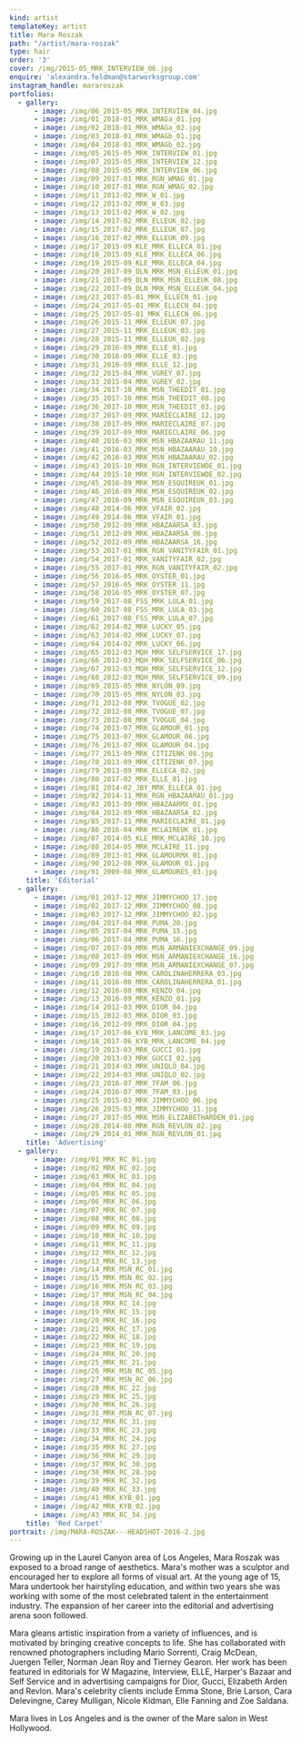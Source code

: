 ```yaml
---
kind: artist
templateKey: artist
title: Mara Roszak
path: "/artist/mara-roszak"
type: hair
order: '3'
cover: /img/2015-05_MRK_INTERVIEW_06.jpg
enquire: 'alexandra.feldman@starworksgroup.com'
instagram_handle: mararoszak
portfolios:
  - gallery:
      - image: /img/06_2015-05_MRK_INTERVIEW_04.jpg
      - image: /img/01_2018-01_MRK_WMAGa_01.jpg
      - image: /img/02_2018-01_MRK_WMAGa_02.jpg
      - image: /img/03_2018-01_MRK_WMAGb_01.jpg
      - image: /img/04_2018-01_MRK_WMAGb_02.jpg
      - image: /img/05_2015-05_MRK_INTERVIEW_01.jpg
      - image: /img/07_2015-05_MRK_INTERVIEW_12.jpg
      - image: /img/08_2015-05_MRK_INTERVIEW_06.jpg
      - image: /img/09_2017-01_MRK_RGN_WMAG_01.jpg
      - image: /img/10_2017-01_MRK_RGN_WMAG_02.jpg
      - image: /img/11_2013-02_MRK_W_01.jpg
      - image: /img/12_2013-02_MRK_W_03.jpg
      - image: /img/13_2013-02_MRK_W_02.jpg
      - image: /img/14_2017-02_MRK_ELLEUK_02.jpg
      - image: /img/15_2017-02_MRK_ELLEUK_07.jpg
      - image: /img/16_2017-02_MRK_ELLEUK_09.jpg
      - image: /img/17_2015-09_KLE_MRK_ELLECA_01.jpg
      - image: /img/18_2015-09_KLE_MRK_ELLECA_06.jpg
      - image: /img/19_2015-09_KLE_MRK_ELLECA_04.jpg
      - image: /img/20_2017-09_DLN_MRK_MSN_ELLEUK_01.jpg
      - image: /img/21_2017-09_DLN_MRK_MSN_ELLEUK_08.jpg
      - image: /img/22_2017-09_DLN_MRK_MSN_ELLEUK_04.jpg
      - image: /img/23_2017-05-01_MRK_ELLECN_01.jpg
      - image: /img/24_2017-05-01_MRK_ELLECN_04.jpg
      - image: /img/25_2017-05-01_MRK_ELLECN_06.jpg
      - image: /img/26_2015-11_MRK_ELLEUK_07.jpg
      - image: /img/27_2015-11_MRK_ELLEUK_03.jpg
      - image: /img/28_2015-11_MRK_ELLEUK_02.jpg
      - image: /img/29_2016-09_MRK_ELLE_01.jpg
      - image: /img/30_2016-09_MRK_ELLE_03.jpg
      - image: /img/31_2016-09_MRK_ELLE_12.jpg
      - image: /img/32_2015-04_MRK_VGREY_07.jpg
      - image: /img/33_2015-04_MRK_VGREY_02.jpg
      - image: /img/34_2017-10_MRK_MSN_THEEDIT_01.jpg
      - image: /img/35_2017-10_MRK_MSN_THEEDIT_08.jpg
      - image: /img/36_2017-10_MRK_MSN_THEEDIT_03.jpg
      - image: /img/37_2017-09_MRK_MARIECLAIRE_12.jpg
      - image: /img/38_2017-09_MRK_MARIECLAIRE_07.jpg
      - image: /img/39_2017-09_MRK_MARIECLAIRE_06.jpg
      - image: /img/40_2016-03_MRK_MSN_HBAZAARAU_11.jpg
      - image: /img/41_2016-03_MRK_MSN_HBAZAARAU_10.jpg
      - image: /img/42_2016-03_MRK_MSN_HBAZAARAU_02.jpg
      - image: /img/43_2015-10_MRK_RGN_INTERVIEWDE_01.jpg
      - image: /img/44_2015-10_MRK_RGN_INTERVIEWDE_02.jpg
      - image: /img/45_2016-09_MRK_MSN_ESQUIREUK_01.jpg
      - image: /img/46_2016-09_MRK_MSN_ESQUIREUK_02.jpg
      - image: /img/47_2016-09_MRK_MSN_ESQUIREUK_03.jpg
      - image: /img/48_2014-06_MRK_VFAIR_02.jpg
      - image: /img/49_2014-06_MRK_VFAIR_01.jpg
      - image: /img/50_2012-09_MRK_HBAZAARSA_03.jpg
      - image: /img/51_2012-09_MRK_HBAZAARSA_06.jpg
      - image: /img/52_2012-09_MRK_HBAZAARSA_16.jpg
      - image: /img/53_2017-01_MRK_RGN_VANITYFAIR_01.jpg
      - image: /img/54_2017-01_MRK_VANITYFAIR_02.jpg
      - image: /img/55_2017-01_MRK_RGN_VANITYFAIR_02.jpg
      - image: /img/56_2016-05_MRK_OYSTER_01.jpg
      - image: /img/57_2016-05_MRK_OYSTER_11.jpg
      - image: /img/58_2016-05_MRK_OYSTER_07.jpg
      - image: /img/59_2017-08_FSS_MRK_LULA_01.jpg
      - image: /img/60_2017-08_FSS_MRK_LULA_03.jpg
      - image: /img/61_2017-08_FSS_MRK_LULA_07.jpg
      - image: /img/62_2014-02_MRK_LUCKY_05.jpg
      - image: /img/63_2014-02_MRK_LUCKY_07.jpg
      - image: /img/64_2014-02_MRK_LUCKY_06.jpg
      - image: /img/65_2012-03_MQH_MRK_SELFSERVICE_17.jpg
      - image: /img/66_2012-03_MQH_MRK_SELFSERVICE_06.jpg
      - image: /img/67_2012-03_MQH_MRK_SELFSERVICE_12.jpg
      - image: /img/68_2012-03_MQH_MRK_SELFSERVICE_09.jpg
      - image: /img/69_2015-05_MRK_NYLON_09.jpg
      - image: /img/70_2015-05_MRK_NYLON_03.jpg
      - image: /img/71_2012-08_MRK_TVOGUE_02.jpg
      - image: /img/72_2012-08_MRK_TVOGUE_07.jpg
      - image: /img/73_2012-08_MRK_TVOGUE_04.jpg
      - image: /img/74_2013-07_MRK_GLAMOUR_01.jpg
      - image: /img/75_2013-07_MRK_GLAMOUR_06.jpg
      - image: /img/76_2013-07_MRK_GLAMOUR_04.jpg
      - image: /img/77_2013-09_MRK_CITIZENK_08.jpg
      - image: /img/78_2013-09_MRK_CITIZENK_07.jpg
      - image: /img/79_2013-09_MRK_ELLECA_02.jpg
      - image: /img/80_2017-02_MRK_ELLE_01.jpg
      - image: /img/81_2014-02_JBY_MRK_ELLECA_01.jpg
      - image: /img/82_2014-11_MRK_RGN_HBAZAARAU_01.jpg
      - image: /img/83_2013-09_MRK_HBAZAARMX_01.jpg
      - image: /img/84_2012-09_MRK_HBAZAARSA_02.jpg
      - image: /img/85_2017-11_MRK_MARIECLAIRE_01.jpg
      - image: /img/86_2016-04_MRK_MCLAIREUK_01.jpg
      - image: /img/87_2014-05_KLE_MRK_MCLAIRE_10.jpg
      - image: /img/88_2014-05_MRK_MCLAIRE_11.jpg
      - image: /img/89_2013-01_MRK_GLAMOURMX_01.jpg
      - image: /img/90_2012-08_MRK_GLAMOUR_01.jpg
      - image: /img/91_2009-08_MRK_GLAMOURES_03.jpg
    title: 'Editorial'
  - gallery:
      - image: /img/01_2017-12_MRK_JIMMYCHOO_17.jpg
      - image: /img/02_2017-12_MRK_JIMMYCHOO_08.jpg
      - image: /img/03_2017-12_MRK_JIMMYCHOO_02.jpg
      - image: /img/04_2017-04_MRK_PUMA_20.jpg
      - image: /img/05_2017-04_MRK_PUMA_15.jpg
      - image: /img/06_2017-04_MRK_PUMA_16.jpg
      - image: /img/07_2017-09_MRK_MSN_ARMANIEXCHANGE_09.jpg
      - image: /img/08_2017-09_MRK_MSN_ARMANIEXCHANGE_16.jpg
      - image: /img/09_2017-09_MRK_MSN_ARMANIEXCHANGE_07.jpg
      - image: /img/10_2016-08_MRK_CAROLINAHERRERA_03.jpg
      - image: /img/11_2016-08_MRK_CAROLINAHERRERA_01.jpg
      - image: /img/12_2016-08_MRK_KENZO_04.jpg
      - image: /img/13_2016-09_MRK_KENZO_01.jpg
      - image: /img/14_2012-03_MRK_DIOR_04.jpg
      - image: /img/15_2012-03_MRK_DIOR_03.jpg
      - image: /img/16_2012-09_MRK_DIOR_04.jpg
      - image: /img/17_2017-06_KYB_MRK_LANCOME_03.jpg
      - image: /img/18_2017-06_KYB_MRK_LANCOME_04.jpg
      - image: /img/19_2013-03_MRK_GUCCI_01.jpg
      - image: /img/20_2013-03_MRK_GUCCI_02.jpg
      - image: /img/21_2014-03_MRK_UNIQLO_04.jpg
      - image: /img/22_2014-03_MRK_UNIQLO_02.jpg
      - image: /img/23_2016-07_MRK_7FAM_06.jpg
      - image: /img/24_2016-07_MRK_7FAM_03.jpg
      - image: /img/25_2015-03_MRK_JIMMYCHOO_06.jpg
      - image: /img/26_2015-03_MRK_JIMMYCHOO_11.jpg
      - image: /img/27_2017-05_MRK_MSN_ELIZABETHARDEN_01.jpg
      - image: /img/28_2014-08_MRK_RGN_REVLON_02.jpg
      - image: /img/29_2014_01_MRK_RGN_REVLON_01.jpg
    title: 'Advertising'
  - gallery:
      - image: /img/01_MRK_RC_01.jpg
      - image: /img/02_MRK_RC_02.jpg
      - image: /img/03_MRK_RC_03.jpg
      - image: /img/04_MRK_RC_04.jpg
      - image: /img/05_MRK_RC_05.jpg
      - image: /img/06_MRK_RC_06.jpg
      - image: /img/07_MRK_RC_07.jpg
      - image: /img/08_MRK_RC_08.jpg
      - image: /img/09_MRK_RC_09.jpg
      - image: /img/10_MRK_RC_10.jpg
      - image: /img/11_MRK_RC_11.jpg
      - image: /img/12_MRK_RC_12.jpg
      - image: /img/13_MRK_RC_13.jpg
      - image: /img/14_MRK_MSN_RC_01.jpg
      - image: /img/15_MRK_MSN_RC_02.jpg
      - image: /img/16_MRK_MSN_RC_03.jpg
      - image: /img/17_MRK_MSN_RC_04.jpg
      - image: /img/18_MRK_RC_14.jpg
      - image: /img/19_MRK_RC_15.jpg
      - image: /img/20_MRK_RC_16.jpg
      - image: /img/21_MRK_RC_17.jpg
      - image: /img/22_MRK_RC_18.jpg
      - image: /img/23_MRK_RC_19.jpg
      - image: /img/24_MRK_RC_20.jpg
      - image: /img/25_MRK_RC_21.jpg
      - image: /img/26_MRK_MSN_RC_05.jpg
      - image: /img/27_MRK_MSN_RC_06.jpg
      - image: /img/28_MRK_RC_22.jpg
      - image: /img/29_MRK_RC_25.jpg
      - image: /img/30_MRK_RC_26.jpg
      - image: /img/31_MRK_MSN_RC_07.jpg
      - image: /img/32_MRK_RC_31.jpg
      - image: /img/33_MRK_RC_23.jpg
      - image: /img/34_MRK_RC_24.jpg
      - image: /img/35_MRK_RC_27.jpg
      - image: /img/36_MRK_RC_29.jpg
      - image: /img/37_MRK_RC_30.jpg
      - image: /img/38_MRK_RC_28.jpg
      - image: /img/39_MRK_RC_32.jpg
      - image: /img/40_MRK_RC_33.jpg
      - image: /img/41_MRK_KYB_01.jpg
      - image: /img/42_MRK_KYB_02.jpg
      - image: /img/43_MRK_RC_34.jpg
    title: 'Red Carpet'
portrait: /img/MARA-ROSZAK---HEADSHOT-2016-2.jpg
---
```

Growing up in the Laurel Canyon area of Los Angeles, Mara Roszak was exposed to a broad range of aesthetics. Mara's mother was a sculptor and encouraged her to explore all forms of visual art. At the young age of 15, Mara undertook her hairstyling education, and within two years she was working with some of the most celebrated talent in the entertainment industry. The expansion of her career into the editorial and advertising arena soon followed.

Mara gleans artistic inspiration from a variety of influences, and is motivated by bringing creative concepts to life. She has collaborated with renowned photographers including Mario Sorrenti, Craig McDean, Juergen Teller, Norman Jean Roy and Tierney Gearon. Her work has been featured in editorials for W Magazine, Interview, ELLE, Harper's Bazaar and Self Service and in advertising campaigns for Dior, Gucci, Elizabeth Arden and Revlon. Mara's celebrity clients include Emma Stone, Brie Larson, Cara Delevingne, Carey Mulligan, Nicole Kidman, Elle Fanning and Zoe Saldana.

Mara lives in Los Angeles and is the owner of the Mare salon in West Hollywood.